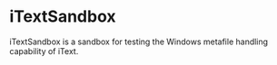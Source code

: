 # iTextSandbox

iTextSandbox is a sandbox for testing the Windows metafile handling capability of iText.

